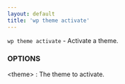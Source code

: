 ```yaml
---
layout: default
title: 'wp theme activate'
---
```


`wp theme activate` - Activate a theme.

### OPTIONS

&lt;theme&gt;
: The theme to activate.

